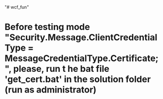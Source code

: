 "# wcf_fun" 


# Before testing mode "Security.Message.ClientCredentialType = MessageCredentialType.Certificate;", please, run t he bat file 'get_cert.bat' in the solution folder (run as administrator)
